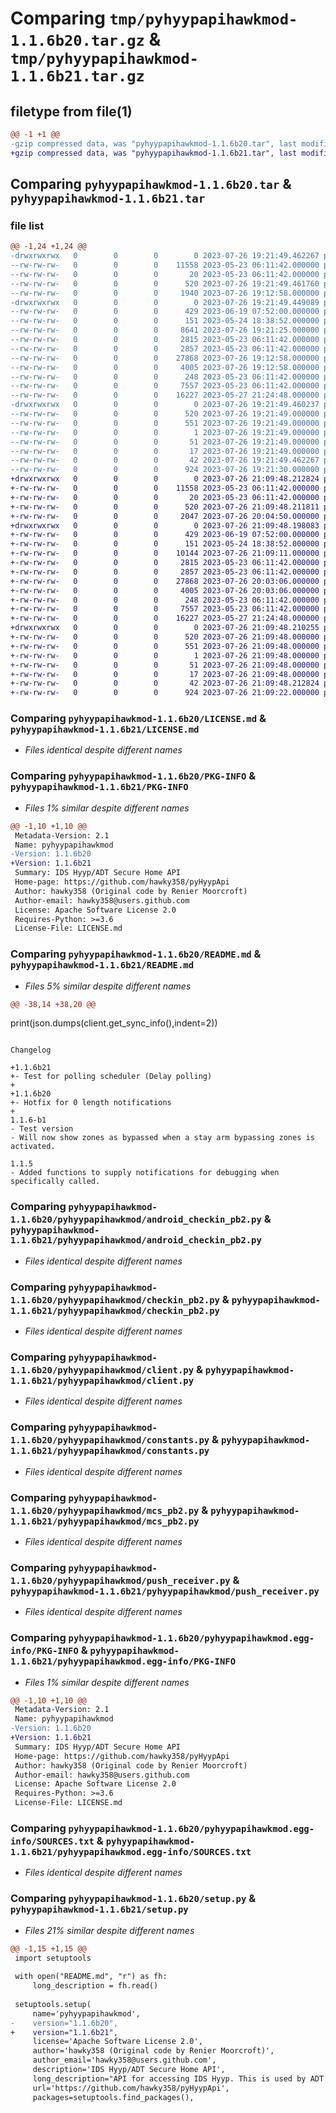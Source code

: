 # Comparing `tmp/pyhyypapihawkmod-1.1.6b20.tar.gz` & `tmp/pyhyypapihawkmod-1.1.6b21.tar.gz`

## filetype from file(1)

```diff
@@ -1 +1 @@
-gzip compressed data, was "pyhyypapihawkmod-1.1.6b20.tar", last modified: Wed Jul 26 19:21:49 2023, max compression
+gzip compressed data, was "pyhyypapihawkmod-1.1.6b21.tar", last modified: Wed Jul 26 21:09:48 2023, max compression
```

## Comparing `pyhyypapihawkmod-1.1.6b20.tar` & `pyhyypapihawkmod-1.1.6b21.tar`

### file list

```diff
@@ -1,24 +1,24 @@
-drwxrwxrwx   0        0        0        0 2023-07-26 19:21:49.462267 pyhyypapihawkmod-1.1.6b20/
--rw-rw-rw-   0        0        0    11558 2023-05-23 06:11:42.000000 pyhyypapihawkmod-1.1.6b20/LICENSE.md
--rw-rw-rw-   0        0        0       20 2023-05-23 06:11:42.000000 pyhyypapihawkmod-1.1.6b20/MANIFEST.in
--rw-rw-rw-   0        0        0      520 2023-07-26 19:21:49.461760 pyhyypapihawkmod-1.1.6b20/PKG-INFO
--rw-rw-rw-   0        0        0     1940 2023-07-26 19:12:58.000000 pyhyypapihawkmod-1.1.6b20/README.md
-drwxrwxrwx   0        0        0        0 2023-07-26 19:21:49.449089 pyhyypapihawkmod-1.1.6b20/pyhyypapihawkmod/
--rw-rw-rw-   0        0        0      429 2023-06-19 07:52:00.000000 pyhyypapihawkmod-1.1.6b20/pyhyypapihawkmod/__init__.py
--rw-rw-rw-   0        0        0      151 2023-05-24 18:38:52.000000 pyhyypapihawkmod-1.1.6b20/pyhyypapihawkmod/__main__.py
--rw-rw-rw-   0        0        0     8641 2023-07-26 19:21:25.000000 pyhyypapihawkmod-1.1.6b20/pyhyypapihawkmod/alarm_info.py
--rw-rw-rw-   0        0        0     2815 2023-05-23 06:11:42.000000 pyhyypapihawkmod-1.1.6b20/pyhyypapihawkmod/android_checkin_pb2.py
--rw-rw-rw-   0        0        0     2857 2023-05-23 06:11:42.000000 pyhyypapihawkmod-1.1.6b20/pyhyypapihawkmod/checkin_pb2.py
--rw-rw-rw-   0        0        0    27868 2023-07-26 19:12:58.000000 pyhyypapihawkmod-1.1.6b20/pyhyypapihawkmod/client.py
--rw-rw-rw-   0        0        0     4005 2023-07-26 19:12:58.000000 pyhyypapihawkmod-1.1.6b20/pyhyypapihawkmod/constants.py
--rw-rw-rw-   0        0        0      248 2023-05-23 06:11:42.000000 pyhyypapihawkmod-1.1.6b20/pyhyypapihawkmod/exceptions.py
--rw-rw-rw-   0        0        0     7557 2023-05-23 06:11:42.000000 pyhyypapihawkmod-1.1.6b20/pyhyypapihawkmod/mcs_pb2.py
--rw-rw-rw-   0        0        0    16227 2023-05-27 21:24:48.000000 pyhyypapihawkmod-1.1.6b20/pyhyypapihawkmod/push_receiver.py
-drwxrwxrwx   0        0        0        0 2023-07-26 19:21:49.460237 pyhyypapihawkmod-1.1.6b20/pyhyypapihawkmod.egg-info/
--rw-rw-rw-   0        0        0      520 2023-07-26 19:21:49.000000 pyhyypapihawkmod-1.1.6b20/pyhyypapihawkmod.egg-info/PKG-INFO
--rw-rw-rw-   0        0        0      551 2023-07-26 19:21:49.000000 pyhyypapihawkmod-1.1.6b20/pyhyypapihawkmod.egg-info/SOURCES.txt
--rw-rw-rw-   0        0        0        1 2023-07-26 19:21:49.000000 pyhyypapihawkmod-1.1.6b20/pyhyypapihawkmod.egg-info/dependency_links.txt
--rw-rw-rw-   0        0        0       51 2023-07-26 19:21:49.000000 pyhyypapihawkmod-1.1.6b20/pyhyypapihawkmod.egg-info/requires.txt
--rw-rw-rw-   0        0        0       17 2023-07-26 19:21:49.000000 pyhyypapihawkmod-1.1.6b20/pyhyypapihawkmod.egg-info/top_level.txt
--rw-rw-rw-   0        0        0       42 2023-07-26 19:21:49.462267 pyhyypapihawkmod-1.1.6b20/setup.cfg
--rw-rw-rw-   0        0        0      924 2023-07-26 19:21:30.000000 pyhyypapihawkmod-1.1.6b20/setup.py
+drwxrwxrwx   0        0        0        0 2023-07-26 21:09:48.212824 pyhyypapihawkmod-1.1.6b21/
+-rw-rw-rw-   0        0        0    11558 2023-05-23 06:11:42.000000 pyhyypapihawkmod-1.1.6b21/LICENSE.md
+-rw-rw-rw-   0        0        0       20 2023-05-23 06:11:42.000000 pyhyypapihawkmod-1.1.6b21/MANIFEST.in
+-rw-rw-rw-   0        0        0      520 2023-07-26 21:09:48.211811 pyhyypapihawkmod-1.1.6b21/PKG-INFO
+-rw-rw-rw-   0        0        0     2047 2023-07-26 20:04:50.000000 pyhyypapihawkmod-1.1.6b21/README.md
+drwxrwxrwx   0        0        0        0 2023-07-26 21:09:48.198083 pyhyypapihawkmod-1.1.6b21/pyhyypapihawkmod/
+-rw-rw-rw-   0        0        0      429 2023-06-19 07:52:00.000000 pyhyypapihawkmod-1.1.6b21/pyhyypapihawkmod/__init__.py
+-rw-rw-rw-   0        0        0      151 2023-05-24 18:38:52.000000 pyhyypapihawkmod-1.1.6b21/pyhyypapihawkmod/__main__.py
+-rw-rw-rw-   0        0        0    10144 2023-07-26 21:09:11.000000 pyhyypapihawkmod-1.1.6b21/pyhyypapihawkmod/alarm_info.py
+-rw-rw-rw-   0        0        0     2815 2023-05-23 06:11:42.000000 pyhyypapihawkmod-1.1.6b21/pyhyypapihawkmod/android_checkin_pb2.py
+-rw-rw-rw-   0        0        0     2857 2023-05-23 06:11:42.000000 pyhyypapihawkmod-1.1.6b21/pyhyypapihawkmod/checkin_pb2.py
+-rw-rw-rw-   0        0        0    27868 2023-07-26 20:03:06.000000 pyhyypapihawkmod-1.1.6b21/pyhyypapihawkmod/client.py
+-rw-rw-rw-   0        0        0     4005 2023-07-26 20:03:06.000000 pyhyypapihawkmod-1.1.6b21/pyhyypapihawkmod/constants.py
+-rw-rw-rw-   0        0        0      248 2023-05-23 06:11:42.000000 pyhyypapihawkmod-1.1.6b21/pyhyypapihawkmod/exceptions.py
+-rw-rw-rw-   0        0        0     7557 2023-05-23 06:11:42.000000 pyhyypapihawkmod-1.1.6b21/pyhyypapihawkmod/mcs_pb2.py
+-rw-rw-rw-   0        0        0    16227 2023-05-27 21:24:48.000000 pyhyypapihawkmod-1.1.6b21/pyhyypapihawkmod/push_receiver.py
+drwxrwxrwx   0        0        0        0 2023-07-26 21:09:48.210255 pyhyypapihawkmod-1.1.6b21/pyhyypapihawkmod.egg-info/
+-rw-rw-rw-   0        0        0      520 2023-07-26 21:09:48.000000 pyhyypapihawkmod-1.1.6b21/pyhyypapihawkmod.egg-info/PKG-INFO
+-rw-rw-rw-   0        0        0      551 2023-07-26 21:09:48.000000 pyhyypapihawkmod-1.1.6b21/pyhyypapihawkmod.egg-info/SOURCES.txt
+-rw-rw-rw-   0        0        0        1 2023-07-26 21:09:48.000000 pyhyypapihawkmod-1.1.6b21/pyhyypapihawkmod.egg-info/dependency_links.txt
+-rw-rw-rw-   0        0        0       51 2023-07-26 21:09:48.000000 pyhyypapihawkmod-1.1.6b21/pyhyypapihawkmod.egg-info/requires.txt
+-rw-rw-rw-   0        0        0       17 2023-07-26 21:09:48.000000 pyhyypapihawkmod-1.1.6b21/pyhyypapihawkmod.egg-info/top_level.txt
+-rw-rw-rw-   0        0        0       42 2023-07-26 21:09:48.212824 pyhyypapihawkmod-1.1.6b21/setup.cfg
+-rw-rw-rw-   0        0        0      924 2023-07-26 21:09:22.000000 pyhyypapihawkmod-1.1.6b21/setup.py
```

### Comparing `pyhyypapihawkmod-1.1.6b20/LICENSE.md` & `pyhyypapihawkmod-1.1.6b21/LICENSE.md`

 * *Files identical despite different names*

### Comparing `pyhyypapihawkmod-1.1.6b20/PKG-INFO` & `pyhyypapihawkmod-1.1.6b21/PKG-INFO`

 * *Files 1% similar despite different names*

```diff
@@ -1,10 +1,10 @@
 Metadata-Version: 2.1
 Name: pyhyypapihawkmod
-Version: 1.1.6b20
+Version: 1.1.6b21
 Summary: IDS Hyyp/ADT Secure Home API
 Home-page: https://github.com/hawky358/pyHyypApi
 Author: hawky358 (Original code by Renier Moorcroft)
 Author-email: hawky358@users.github.com
 License: Apache Software License 2.0
 Requires-Python: >=3.6
 License-File: LICENSE.md
```

### Comparing `pyhyypapihawkmod-1.1.6b20/README.md` & `pyhyypapihawkmod-1.1.6b21/README.md`

 * *Files 5% similar despite different names*

```diff
@@ -38,14 +38,20 @@
 ```
 print(json.dumps(client.get_sync_info(),indent=2))
 
 ```
 
 Changelog 
 
+1.1.6b21
+- Test for polling scheduler (Delay polling)
+
+1.1.6b20
+- Hotfix for 0 length notifications
+
 1.1.6-b1
 - Test version
 - Will now show zones as bypassed when a stay arm bypassing zones is activated.
 
 1.1.5
 - Added functions to supply notifications for debugging when specifically called.
```

### Comparing `pyhyypapihawkmod-1.1.6b20/pyhyypapihawkmod/android_checkin_pb2.py` & `pyhyypapihawkmod-1.1.6b21/pyhyypapihawkmod/android_checkin_pb2.py`

 * *Files identical despite different names*

### Comparing `pyhyypapihawkmod-1.1.6b20/pyhyypapihawkmod/checkin_pb2.py` & `pyhyypapihawkmod-1.1.6b21/pyhyypapihawkmod/checkin_pb2.py`

 * *Files identical despite different names*

### Comparing `pyhyypapihawkmod-1.1.6b20/pyhyypapihawkmod/client.py` & `pyhyypapihawkmod-1.1.6b21/pyhyypapihawkmod/client.py`

 * *Files identical despite different names*

### Comparing `pyhyypapihawkmod-1.1.6b20/pyhyypapihawkmod/constants.py` & `pyhyypapihawkmod-1.1.6b21/pyhyypapihawkmod/constants.py`

 * *Files identical despite different names*

### Comparing `pyhyypapihawkmod-1.1.6b20/pyhyypapihawkmod/mcs_pb2.py` & `pyhyypapihawkmod-1.1.6b21/pyhyypapihawkmod/mcs_pb2.py`

 * *Files identical despite different names*

### Comparing `pyhyypapihawkmod-1.1.6b20/pyhyypapihawkmod/push_receiver.py` & `pyhyypapihawkmod-1.1.6b21/pyhyypapihawkmod/push_receiver.py`

 * *Files identical despite different names*

### Comparing `pyhyypapihawkmod-1.1.6b20/pyhyypapihawkmod.egg-info/PKG-INFO` & `pyhyypapihawkmod-1.1.6b21/pyhyypapihawkmod.egg-info/PKG-INFO`

 * *Files 1% similar despite different names*

```diff
@@ -1,10 +1,10 @@
 Metadata-Version: 2.1
 Name: pyhyypapihawkmod
-Version: 1.1.6b20
+Version: 1.1.6b21
 Summary: IDS Hyyp/ADT Secure Home API
 Home-page: https://github.com/hawky358/pyHyypApi
 Author: hawky358 (Original code by Renier Moorcroft)
 Author-email: hawky358@users.github.com
 License: Apache Software License 2.0
 Requires-Python: >=3.6
 License-File: LICENSE.md
```

### Comparing `pyhyypapihawkmod-1.1.6b20/pyhyypapihawkmod.egg-info/SOURCES.txt` & `pyhyypapihawkmod-1.1.6b21/pyhyypapihawkmod.egg-info/SOURCES.txt`

 * *Files identical despite different names*

### Comparing `pyhyypapihawkmod-1.1.6b20/setup.py` & `pyhyypapihawkmod-1.1.6b21/setup.py`

 * *Files 21% similar despite different names*

```diff
@@ -1,15 +1,15 @@
 import setuptools
 
 with open("README.md", "r") as fh:
     long_description = fh.read()
 
 setuptools.setup(
     name='pyhyypapihawkmod',
-    version="1.1.6b20",
+    version="1.1.6b21",
     license='Apache Software License 2.0',
     author='hawky358 (Original code by Renier Moorcroft)',
     author_email='hawky358@users.github.com',
     description='IDS Hyyp/ADT Secure Home API',
     long_description="API for accessing IDS Hyyp. This is used by ADT Home Connect and possibly others. Please view readme on github (Based on 0.0.0.8 by Renier Moorcroft with updated protobuf files) ",
     url='https://github.com/hawky358/pyHyypApi',
     packages=setuptools.find_packages(),
```

